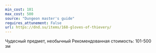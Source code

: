 ```yaml
---
min_cost: 101
max_cost: 500
source: "Dungeon master's guide"
requires_attunement: False
url: https://dnd.su/items/168-gloves-of-thievery/
---
```


Чудесный предмет, необычный
Рекомендованная стоимость: 101-500 зм